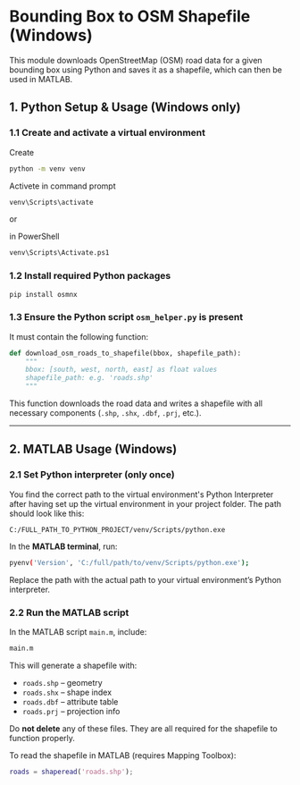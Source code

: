# Bounding Box to OSM Shapefile (Windows)

This module downloads OpenStreetMap (OSM) road data for a given bounding box using Python and saves it as a shapefile, which can then be used in MATLAB.

## 1. Python Setup & Usage (Windows only)

### 1.1 Create and activate a virtual environment

Create
```bash
python -m venv venv
````

Activete in command prompt
```bash
venv\Scripts\activate
```

or 

in PowerShell
```bash
venv\Scripts\Activate.ps1
```

### 1.2 Install required Python packages

```bash
pip install osmnx
```

### 1.3 Ensure the Python script `osm_helper.py` is present

It must contain the following function:

```python
def download_osm_roads_to_shapefile(bbox, shapefile_path):
    """
    bbox: [south, west, north, east] as float values
    shapefile_path: e.g. 'roads.shp'
    """
```

This function downloads the road data and writes a shapefile with all necessary components (`.shp`, `.shx`, `.dbf`, `.prj`, etc.).

---

## 2. MATLAB Usage (Windows)

### 2.1 Set Python interpreter (only once)

You find the correct path to the virtual environment's Python Interpreter after having set up 
the virtual environment in your project folder. The path should look like this:

```
C:/FULL_PATH_TO_PYTHON_PROJECT/venv/Scripts/python.exe
```

In the **MATLAB terminal**, run:

```bash
pyenv('Version', 'C:/full/path/to/venv/Scripts/python.exe');
```

Replace the path with the actual path to your virtual environment’s Python interpreter.

### 2.2 Run the MATLAB script

In the MATLAB script `main.m`, include:

```bash
main.m
```

This will generate a shapefile with:

* `roads.shp` – geometry
* `roads.shx` – shape index
* `roads.dbf` – attribute table
* `roads.prj` – projection info

Do **not delete** any of these files. They are all required for the shapefile to function properly.

To read the shapefile in MATLAB (requires Mapping Toolbox):

```matlab
roads = shaperead('roads.shp');
```
